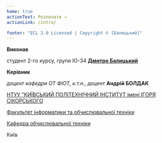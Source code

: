 ```yaml
---
home: true
actionText: Розпочати →
actionLink: /intro/

footer: "ECL 2.0 Licensed | Copyright © [Балицький]"
---
```



**Виконав** 

студент 2-го курсу, групи ІО-34<span padding-right:5em></span> **[Дмитро Балицький](https://t.me/Deemfury)**


**Керівник**

*доцент кафедри ОТ ФІОТ, к.т.н., доцент*<span padding-right:5em></span> **Андрій БОЛДАК** 

[НТУУ "КИЇВСЬКИЙ ПОЛІТЕХНІЧНИЙ ІНСТИТУТ імені ІГОРЯ СІКОРСЬКОГО](https://kpi.ua/)

[Факультет інформатики та обчислювальної техніки](https://fiot.kpi.ua/)

[Кафедра обчислювальної техніки](https://comsys.kpi.ua/)

Київ
